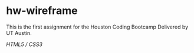 # hw-wireframe

This is the first assignment for the Houston Coding Bootcamp Delivered by UT Austin.

*HTML5 / CSS3*
